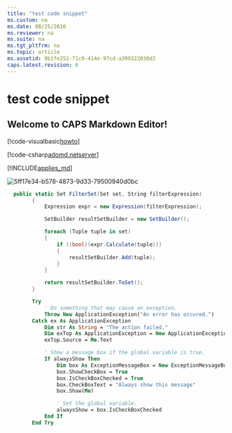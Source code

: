 ```yaml
---
title: "test code snippet"
ms.custom: na
ms.date: 08/25/2016
ms.reviewer: na
ms.suite: na
ms.tgt_pltfrm: na
ms.topic: article
ms.assetid: 9b1fe251-71c9-414e-97cd-a399322030d2
caps.latest.revision: 6
---
```

# test code snippet
## Welcome to CAPS Markdown Editor!

[!code-visualbasic[howto](testCodeSnippet/codesnippet\embform.vb#emb_vb_usecheckbox)]


[!code-csharp[adomd.netserver](testCodeSnippet/codesnippet\class1.cs#filterset)]


[!INCLUDE[applies_md](../testCodeSnippet/includes/applies_md.md)]

![5ff17e34-b578-4873-9d33-79500940d0bc](../testCodeSnippet/media/5ff17e34-b578-4873-9d33-79500940d0bc.gif)

```C#
  public static Set FilterSet(Set set, String filterExpression)
        {
            Expression expr = new Expression(filterExpression);

            SetBuilder resultSetBuilder = new SetBuilder();

            foreach (Tuple tuple in set)
            {
                if ((bool)(expr.Calculate(tuple)))
                {
                    resultSetBuilder.Add(tuple);
                }
            }

            return resultSetBuilder.ToSet();
        }
```

```vb
        Try
            ' Do something that may cause an exception.
            Throw New ApplicationException("An error has occured.")
        Catch ex As ApplicationException
            Dim str As String = "The action failed."
            Dim exTop As ApplicationException = New ApplicationException(str, ex)
            exTop.Source = Me.Text

            ' Show a message box if the global variable is true.
            If alwaysShow Then
                Dim box As ExceptionMessageBox = New ExceptionMessageBox(exTop)
                box.ShowCheckBox = True
                box.IsCheckBoxChecked = True
                box.CheckBoxText = "Always show this message"
                box.Show(Me)

                ' Set the global variable.
                alwaysShow = box.IsCheckBoxChecked
            End If
        End Try
```